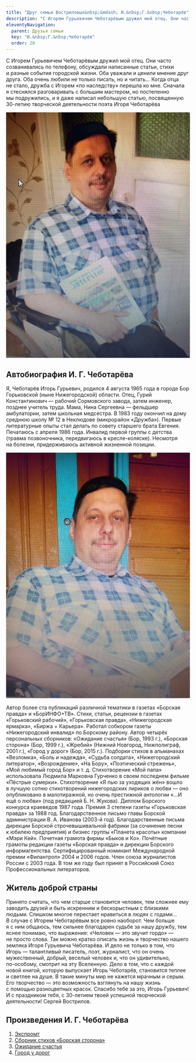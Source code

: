```yaml
---
title: "Друг семьи Востриловых&nbsp;&mdash; И.&nbsp;Г.&nbsp;Чеботарёв"
description: "С Игорем Гурьевичем Чеботарёвым дружил мой отец. Они часто созванивались по телефону, обсуждали написанные статьи, стихи и разные события городской жизни. Оба уважали и ценили мнение друг друга... Когда отца не стало, дружба с Игорем &laquo;по наследству&raquo; перешла ко мне."
eleventyNavigation:
  parent: Друзья семьи
  key: "И.&nbsp;Г.&nbsp;Чеботарёв"
  order: 20
---
```


С&nbsp;Игорем Гурьевичем Чеботарёвым дружил мой отец. Они часто созванивались по&nbsp;телефону, обсуждали написанные статьи, стихи и&nbsp;разные события городской жизни. Оба уважали и&nbsp;ценили мнение друг друга. Оба очень любили не&nbsp;только писать, но&nbsp;и&nbsp;читать&hellip; Когда отца не&nbsp;стало, дружба с&nbsp;Игорем &laquo;по&nbsp;наследству&raquo; перешла ко&nbsp;мне. Сначала я&nbsp;стеснялся разговаривать с&nbsp;большим мастером, но&nbsp;постепенно мы&nbsp;подружились, и&nbsp;я&nbsp;даже написал небольшую статью, посвященную <nobr>30-летию</nobr> творческой деятельности поэта Игоря Чеботарёва

![Игорь Гурьевич Чеботарёв](/assets/uploads/2018/12/30/siUbhq17_jU.jpg)

## Автобиография И.&nbsp;Г.&nbsp;Чеботарёва

Я, Чеботарёв Игорь Гурьевич, родился 4 августа 1965 года в&nbsp;городе Бор Горьковской (ныне Нижегородской) области. Отец, Гурий Константинович&nbsp;&mdash; рабочий Сормовского завода, затем инженер, позднее учитель труда. Мама, Нина Сергеевна&nbsp;&mdash; фельдшер амбулатории, затем школьная медсестра. В&nbsp;1983 году окончил на&nbsp;дому среднюю школу &#8470;&nbsp;12 в&nbsp;Неклюдове (микрорайон &laquo;Дружба&raquo;). Первые литературные опыты стал делать по&nbsp;совету старшего брата Евгения. Печатаюсь с&nbsp;апреля 1986 года. Инвалид первой группы с&nbsp;детства (травма позвоночника, передвигаюсь в&nbsp;<nobr>кресле-коляске</nobr>). Несмотря на&nbsp;болезни, придерживаюсь активной жизненной позиции.

![Игорь Гурьевич Чеботарёв](/assets/uploads/2018/12/30/2ImJid8zPIM.jpg)

Автор более ста публикаций различной тематики в&nbsp;газетах &laquo;Борская правда&raquo; и&nbsp;&laquo;БорИНФО+ТВ&raquo;. Стихи, статьи, рецензии в&nbsp;газетах &laquo;Горьковский рабочий&raquo;, &laquo;Горьковская правда&raquo;, &laquo;Нижегородская ярмарка&raquo;, &laquo;Биржа + Карьера&raquo;. Работал собкором газеты &laquo;Нижегородский инвалид&raquo; по&nbsp;Борскому району. Автор четырёх персональных сборников: &laquo;Ожидание счастья&raquo; (Бор, 1993&nbsp;г.), &laquo;Борская сторона&raquo; (Бор, 1999&nbsp;г.), &laquo;Жребий&raquo; (Нижний Новгород, Нижполиграф, 2001&nbsp;г.), &laquo;Город у&nbsp;дорог&raquo; (Бор, 2015&nbsp;г.). Подборки стихов в&nbsp;альманахах &laquo;Везломка&raquo;, &laquo;Боль и&nbsp;надежда&raquo;, &laquo;Судьба солдата&raquo;, &laquo;Нижегородский литератор&raquo;, &laquo;Возрождение&raquo;, &laquo;На&nbsp;Бору&raquo;, &laquo;Поэтический стрежень&raquo;, &laquo;Мой любимый город Бор&raquo; <nobr>и т. д.</nobr> Стихотворение &laquo;Мой папа&raquo; использовала Людмила Марковна Гурченко в&nbsp;своем последнем фильме &laquo;Пёстрые сумерки&raquo;. Стихотворение &laquo;Я&nbsp;пью за&nbsp;уходящих жён&raquo; вошло в&nbsp;лучшую сотню стихотворений нижегородских лириков о&nbsp;любви&nbsp;&mdash; оно опубликовано в&nbsp;малотиражной, но&nbsp;очень престижной антологии &laquo;&hellip;И ещё о&nbsp;любви&raquo; (под редакцией&nbsp;<nobr>Б. Н. Жукова</nobr>). Диплом Борского конкурса краеведов 1987 года. Премия 3 степени газеты &laquo;Горьковская правда&raquo; за&nbsp;1988 год. Благодарственное письмо главы Борской администрации <nobr>В. А. Иванова</nobr> (<nobr>2003-й</nobr> год). Благодарственные письма дирекции Борской строчевышивальной фабрики (за&nbsp;сочинение песни к&nbsp;юбилею предприятия) и&nbsp;бизнес группы &laquo;Планета красоты&raquo; компании &laquo;Мэри Кей&raquo;. Почетная грамота фирмы &laquo;Быков и&nbsp;Ко&raquo;. Почётные грамоты редакции газеты &laquo;Борская правда&raquo; и&nbsp;дирекции Борского информагентства. Сертифицированный номинант Международной премии &laquo;Филантроп&raquo; 2004 и&nbsp;2006 годов. Член союза журналистов России с&nbsp;2003 года. В&nbsp;том&nbsp;же году был принят в&nbsp;Российский Союз Профессиональных литераторов.

## Житель доброй страны

Принято считать, что чем старше становится человек, тем сложнее ему заводить друзей и&nbsp;быть искренним и&nbsp;бескорыстным с&nbsp;близкими людьми. Слишком многое перестает нравиться в&nbsp;людях с&nbsp;годами&hellip; В&nbsp;случае с&nbsp;Игорем Чеботарёвым все ровно наоборот. Чем больше я&nbsp;с&nbsp;ним общаюсь, тем сильнее благодарен судьбе за&nbsp;нашу дружбу, тем яснее понимаю, что выражение: &laquo;Человек&nbsp;&mdash; это звучит гордо&raquo;&nbsp;&mdash; не&nbsp;просто слова. Так можно кратко описать жизнь и&nbsp;творчество нашего земляка Игоря Гурьевича Чеботарёва. И&nbsp;дело не&nbsp;только в&nbsp;том, что Игорь&nbsp;&mdash; талантливый писатель, поэт, журналист, что он&nbsp;очень мужественный, добрый, веселый человек и, что он&nbsp;удивительно, <nobr>по-особому</nobr>, смотрит на&nbsp;эту Вселенную. Дело в&nbsp;том, что с&nbsp;каждой новой книгой, которую выпускает Игорь Чеботарёв, становится теплее и&nbsp;светлее на&nbsp;душе. В&nbsp;такие минуты мир не&nbsp;кажется мрачным и&nbsp;серым. Его творчество&nbsp;&mdash; это возможность взглянуть на&nbsp;нашу жизнь с&nbsp;помощью разноцветных красок. Спасибо тебе за&nbsp;это, Игорь Гурьевич! И&nbsp;с&nbsp;праздником тебя, с&nbsp;<nobr>30-летием</nobr> твоей успешной творческой деятельности! Сергей Вострилов.

## Произведения И. Г. Чеботарёва

1.  [Экспромт](https://drive.google.com/file/d/18H_nfPAVwM5DnuoHvHQHmRhBbekC8gts/view?usp=sharing)
2.  [Сборник стихов «Борская сторона»](https://drive.google.com/file/d/1GjKI_nKzisz1ZdL9sQhnyAKIjGOdSOYg/view?usp=sharing)
3.  [Ожидание счастья](https://drive.google.com/file/d/1LEf2wmpYu4icEoz2BCy2MhoaSMre5xf8/view?usp=sharing)
4.  [Город у&nbsp;дорог](https://drive.google.com/file/d/1p-dOWy4isHb0AjWbqw6Zarty25lUmgj9/view?usp=sharing)
